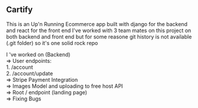 ## Cartify

This is an Up'n Running Ecommerce app built with django for the backend and react for the front end 
I've worked with 3 team mates on this project on both backend and front end but for some reasone git history is not available (.git folder)
so it's one solid rock repo 


 I 've worked on (Backend)               
 => User endpoints:                  
     1. /account               
     2. /account/update                
 => Stripe Payment Integration               
 => Images Model and uploading to free host API               
 => Root / endpoint (landing page)               
 => Fixing Bugs    
